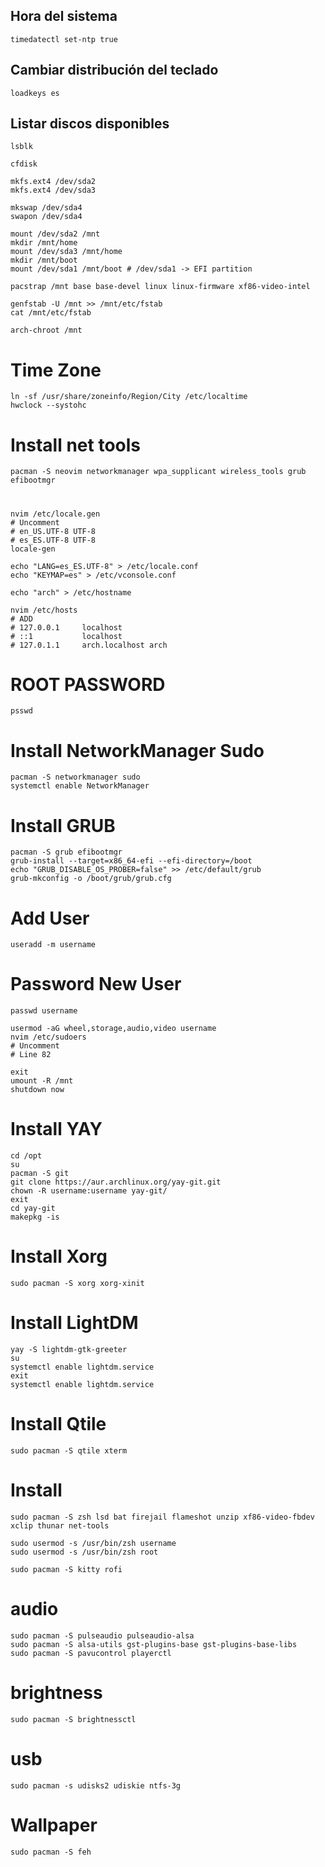 ## Hora del sistema
```
timedatectl set-ntp true
```
## Cambiar distribución del teclado
```
loadkeys es
```
## Listar discos disponibles
```
lsblk
```

```
cfdisk
```
```
mkfs.ext4 /dev/sda2
mkfs.ext4 /dev/sda3
```
```
mkswap /dev/sda4
swapon /dev/sda4
```
```
mount /dev/sda2 /mnt
mkdir /mnt/home
mount /dev/sda3 /mnt/home
mkdir /mnt/boot
mount /dev/sda1 /mnt/boot # /dev/sda1 -> EFI partition
```
```
pacstrap /mnt base base-devel linux linux-firmware xf86-video-intel
```
```
genfstab -U /mnt >> /mnt/etc/fstab
cat /mnt/etc/fstab
```
```
arch-chroot /mnt
```
# Time Zone
```
ln -sf /usr/share/zoneinfo/Region/City /etc/localtime
hwclock --systohc
```
# Install net tools
```
pacman -S neovim networkmanager wpa_supplicant wireless_tools grub efibootmgr
```
#
```
nvim /etc/locale.gen
# Uncomment
# en_US.UTF-8 UTF-8
# es_ES.UTF-8 UTF-8
locale-gen
```
```
echo "LANG=es_ES.UTF-8" > /etc/locale.conf
echo "KEYMAP=es" > /etc/vconsole.conf
```
```
echo "arch" > /etc/hostname
```
```
nvim /etc/hosts
# ADD
# 127.0.0.1     localhost
# ::1           localhost
# 127.0.1.1     arch.localhost arch
```
# ROOT PASSWORD
```
psswd
```
# Install NetworkManager Sudo
```
pacman -S networkmanager sudo
systemctl enable NetworkManager
```
# Install GRUB
```
pacman -S grub efibootmgr
grub-install --target=x86_64-efi --efi-directory=/boot
echo "GRUB_DISABLE_OS_PROBER=false" >> /etc/default/grub
grub-mkconfig -o /boot/grub/grub.cfg
```
# Add User
```
useradd -m username
```
# Password New User
```
passwd username
```
```
usermod -aG wheel,storage,audio,video username
nvim /etc/sudoers
# Uncomment
# Line 82
```
```
exit
umount -R /mnt
shutdown now
```

# Install YAY
```
cd /opt
su
pacman -S git
git clone https://aur.archlinux.org/yay-git.git
chown -R username:username yay-git/
exit
cd yay-git
makepkg -is
```
# Install Xorg
```
sudo pacman -S xorg xorg-xinit
```

# Install LightDM
```
yay -S lightdm-gtk-greeter
su
systemctl enable lightdm.service
exit
systemctl enable lightdm.service
```

# Install Qtile
```
sudo pacman -S qtile xterm
```
# Install
```
sudo pacman -S zsh lsd bat firejail flameshot unzip xf86-video-fbdev xclip thunar net-tools
```
```
sudo usermod -s /usr/bin/zsh username
sudo usermod -s /usr/bin/zsh root
```
```
sudo pacman -S kitty rofi
```
# audio
```
sudo pacman -S pulseaudio pulseaudio-alsa
sudo pacman -S alsa-utils gst-plugins-base gst-plugins-base-libs
sudo pacman -S pavucontrol playerctl
```

# brightness
```
sudo pacman -S brightnessctl
```

# usb
```
sudo pacman -s udisks2 udiskie ntfs-3g
```

# Wallpaper
```
sudo pacman -S feh
```
